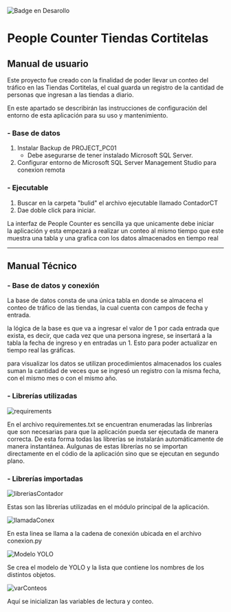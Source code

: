    ![Badge en Desarollo](https://img.shields.io/badge/STATUS-EN%20DESAROLLO-green)


# People Counter Tiendas Cortitelas

## Manual de usuario

Este proyecto fue creado con la finalidad de poder llevar un conteo
del tráfico en las Tiendas Cortitelas, el cual guarda un registro 
de la cantidad de personas que ingresan a las tiendas a diario.

En este apartado se describirán las instrucciones de configuración 
del entorno de esta aplicación para su uso y mantenimiento.

### - Base de datos

1. Instalar Backup de PROJECT_PC01
    - Debe asegurarse de tener instalado Microsoft SQL Server.
2. Configurar entorno de Microsoft SQL Server Management Studio 
para conexion remota

### - Ejecutable
1. Buscar en la carpeta "bulid" el archivo ejecutable llamado ContadorCT
2. Dae doble click para iniciar.


La interfaz de People Counter es sencilla ya que unicamente debe iniciar  
la aplicación y esta empezará a realizar un conteo al mismo tiempo que este 
muestra una tabla y una grafica con los datos almacenados en tiempo real

********
## Manual Técnico
### - Base de datos y conexión
La base de datos consta de una única tabla en donde se almacena el conteo 
de tráfico de las tiendas, la cual cuenta con campos de fecha y entrada.

la lógica de la base es que va a ingresar el valor de 1 por cada entrada 
que exista, es decir, que cada vez que una persona ingrese, se insertará 
a la tabla la fecha de ingreso y en entradas un 1. Esto para poder actualizar
en tiempo real las gráficas.

para visualizar los datos se utilizan procedimientos almacenados los cuales
suman la cantidad de veces que se ingresó un registro con la misma fecha, con el
mismo mes o con el mismo año.


### - Librerías utilizadas

![requirements](https://github.com/Tillanueva/PeopleCounter/assets/128622581/1f0c3d51-2f8a-495d-8271-74a1c9b7e4b2)

En el archivo requirementes.txt se encuentran enumeradas las linbrerías que 
son necesarias para que la aplicación pueda ser ejecutada de manera correcta. 
De esta forma todas las librerías se instalarán automáticamente de manera 
instantánea. Aulgunas de estas librerías no se importan directamente en el códio de 
la aplicación sino que se ejecutan en segundo plano.

### - Librerías importadas 

![libreriasContador](https://github.com/Tillanueva/PeopleCounter/assets/128622581/5b3740ef-24f7-48aa-8ca2-a47a4b460eea)

Estas son las librerías utilizadas en el módulo principal de la aplicación.

![llamadaConex](https://github.com/Tillanueva/PeopleCounter/assets/128622581/f6f69dcc-76d0-4949-a149-915f0be01355)

En esta linea se llama a la cadena de conexión ubicada en el archivo conexion.py 

![Modelo YOLO](https://github.com/Tillanueva/PeopleCounter/assets/128622581/2d574aa1-58be-4610-9eee-97a9e9745620)

Se crea el modelo de YOLO y la lista que contiene los nombres de los distintos objetos.

![varConteos](https://github.com/Tillanueva/PeopleCounter/assets/128622581/bec6c11b-1c0b-4850-ab30-04b7df002c3d)

Aquí se inicializan las variables de lectura y conteo.




